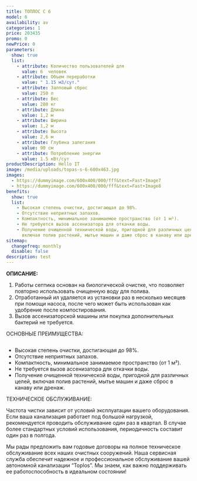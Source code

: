 ```yaml
---
title: ТОПЛОС C 6
model: 6
availability: av
categories: 1
price: 203435
promo: 0
newPrice: 0
parameters:
  show: true
  list:
    - attribute: Количество пользователей для
      value: 6  человек
    - attribute: Объем переработки
      value: " 1.15 м3/сут."
    - attribute: Залповый сброс
      value: 250 л
    - attribute: Вес
      value: 280 кг
    - attribute: Длина
      value: 1,2 м
    - attribute: Ширина
      value: 1,2 м
    - attribute: Высота
      value: 2,6 м
    - attribute: Глубина залегания
      value: 90 см
    - attribute: Потреблeние энергии
      value: 1.5 кВт/сут
productDescription: Hello IT
image: /media/uploads/topas-s-6-600x463.jpg
images:
  - https://dummyimage.com/600x400/000/fff&text=Fast+Image7
  - https://dummyimage.com/600x400/000/fff&text=Fast+Image8
benefits:
  show: true
  list:
    - Высокая степень очистки, достигающая до 98%.
    - Отсутствие неприятных запахов.
    - Компактность, минимальное занимаемое пространство (от 1 м²).
    - Не требуется вызов ассенизатора для откачки воды.
    - Получение очищенной технической воды, пригодной для различных целей,
      включая полив растений, мытье машин и даже сброс в канаву или дренаж.
sitemap:
  changefreq: monthly
  disable: false
description: test
---
```

**ОПИСАНИЕ:**

1. Работы септика основан на биологической очистке, что позволяет повторно использовать очищенную воду для полива.
2. Отработанный ил удаляется из установки раз в несколько месяцев при помощи насоса,
   после чего может быть использован как удобрение после компостирования.
3. Вызов ассенизаторской машины или покупка дополнительных бактерий не требуется.

ОСНОВНЫЕ ПРЕИМУЩЕСТВА:

![]()

* Высокая степень очистки, достигающая до 98%.
* Отсутствие неприятных запахов.
* Компактность, минимальное занимаемое пространство (от 1 м²).
* Не требуется вызов ассенизатора для откачки воды.
* Получение очищенной технической воды, пригодной для различных целей, включая полив растений, мытье машин и даже сброс в канаву или дренаж.

ТЕХНИЧЕСКОЕ ОБСЛУЖИВАНИЕ:

Частота чистки зависит от условий эксплуатации вашего оборудования. Если ваша канализация работает под большой нагрузкой, рекомендуется проводить обслуживание один раз в квартал. В случае более стандартных условий использования, периодичность составит один раз в полгода.

Мы рады предложить вам годовые договоры на полное техническое обслуживание всех наших очистных сооружений. Наша сервисная служба обеспечит надежное и профессиональное обслуживание вашей автономной канализации “Toplos”. Мы знаем, как важно поддерживать ее работоспособность в идеальном состоянии!

